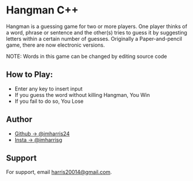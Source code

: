 # Hangman C++

Hangman is a guessing game for two or more players. One player thinks of a word, phrase or sentence and the other(s) tries to guess it by suggesting letters within a certain number of guesses. Originally a Paper-and-pencil game, there are now electronic versions.

NOTE: Words in this game can be changed by editing source code

## How to Play:

 - Enter any key to insert input
 - If you guess the word without killing Hangman, You Win
 - If you fail to do so, You Lose

## Author

- [Github -> @imharris24](https://www.github.com/imharris24)
- [Insta  -> @imharrisg](https://www.instagram.com/im_harrisg/)

  
## Support

For support, email harris20014@gmail.com.

  
